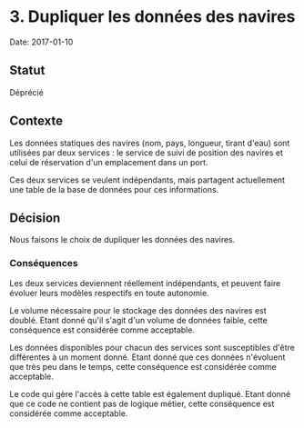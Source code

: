 # 3. Dupliquer les données des navires

Date: 2017-01-10

## Statut

Déprécié

## Contexte

Les données statiques des navires (nom, pays, longueur, tirant d'eau) sont utilisées par deux services : le service de suivi de position des navires et celui de réservation d'un emplacement dans un port.

Ces deux services se veulent indépendants, mais partagent actuellement une table de la base de données pour ces informations.

## Décision

Nous faisons le choix de dupliquer les données des navires.

### Conséquences

Les deux services deviennent réellement indépendants, et peuvent faire évoluer leurs modèles respectifs en toute autonomie.

Le volume nécessaire pour le stockage des données des navires est doublé.
Etant donné qu'il s'agit d'un volume de données faible, cette conséquence est considérée comme acceptable.

Les données disponibles pour chacun des services sont susceptibles d'être différentes à un moment donné.
Etant donné que ces données n'évoluent que très peu dans le temps, cette conséquence est considérée comme acceptable.

Le code qui gère l'accès à cette table est également dupliqué.
Etant donné que ce code ne contient pas de logique métier, cette conséquence est considérée comme acceptable.